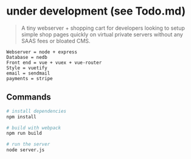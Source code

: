 # under development (see Todo.md)

> A tiny webserver + shopping cart for developers looking to setup simple shop pages quickly on virtual private servers without any SAAS fees or bloated CMS. 

    Webserver = node + express
    Database = nedb
    Front end = vue + vuex + vue-router
    Style = vuetify
    email = sendmail
    payments = stripe

## Commands

``` bash
# install dependencies
npm install

# build with webpack
npm run build

# run the server
node server.js
```
